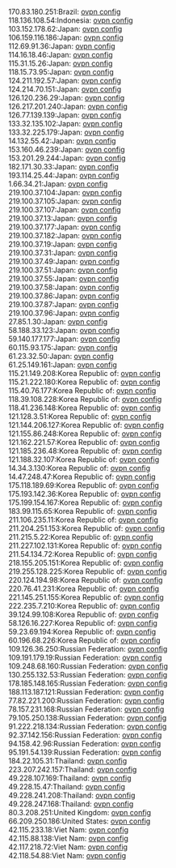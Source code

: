 170.83.180.251:Brazil: [ovpn config](vpn/170_83_180_251.ovpn)  
118.136.108.54:Indonesia: [ovpn config](vpn/118_136_108_54.ovpn)  
103.152.178.62:Japan: [ovpn config](vpn/103_152_178_62.ovpn)  
106.159.116.186:Japan: [ovpn config](vpn/106_159_116_186.ovpn)  
112.69.91.36:Japan: [ovpn config](vpn/112_69_91_36.ovpn)  
114.16.18.46:Japan: [ovpn config](vpn/114_16_18_46.ovpn)  
115.31.15.26:Japan: [ovpn config](vpn/115_31_15_26.ovpn)  
118.15.73.95:Japan: [ovpn config](vpn/118_15_73_95.ovpn)  
124.211.192.57:Japan: [ovpn config](vpn/124_211_192_57.ovpn)  
124.214.70.151:Japan: [ovpn config](vpn/124_214_70_151.ovpn)  
126.120.236.29:Japan: [ovpn config](vpn/126_120_236_29.ovpn)  
126.217.201.240:Japan: [ovpn config](vpn/126_217_201_240.ovpn)  
126.77.139.139:Japan: [ovpn config](vpn/126_77_139_139.ovpn)  
133.32.135.102:Japan: [ovpn config](vpn/133_32_135_102.ovpn)  
133.32.225.179:Japan: [ovpn config](vpn/133_32_225_179.ovpn)  
14.132.55.42:Japan: [ovpn config](vpn/14_132_55_42.ovpn)  
153.160.46.239:Japan: [ovpn config](vpn/153_160_46_239.ovpn)  
153.201.29.244:Japan: [ovpn config](vpn/153_201_29_244.ovpn)  
182.171.30.33:Japan: [ovpn config](vpn/182_171_30_33.ovpn)  
193.114.25.44:Japan: [ovpn config](vpn/193_114_25_44.ovpn)  
1.66.34.21:Japan: [ovpn config](vpn/1_66_34_21.ovpn)  
219.100.37.104:Japan: [ovpn config](vpn/219_100_37_104.ovpn)  
219.100.37.105:Japan: [ovpn config](vpn/219_100_37_105.ovpn)  
219.100.37.107:Japan: [ovpn config](vpn/219_100_37_107.ovpn)  
219.100.37.13:Japan: [ovpn config](vpn/219_100_37_13.ovpn)  
219.100.37.177:Japan: [ovpn config](vpn/219_100_37_177.ovpn)  
219.100.37.182:Japan: [ovpn config](vpn/219_100_37_182.ovpn)  
219.100.37.19:Japan: [ovpn config](vpn/219_100_37_19.ovpn)  
219.100.37.31:Japan: [ovpn config](vpn/219_100_37_31.ovpn)  
219.100.37.49:Japan: [ovpn config](vpn/219_100_37_49.ovpn)  
219.100.37.51:Japan: [ovpn config](vpn/219_100_37_51.ovpn)  
219.100.37.55:Japan: [ovpn config](vpn/219_100_37_55.ovpn)  
219.100.37.58:Japan: [ovpn config](vpn/219_100_37_58.ovpn)  
219.100.37.86:Japan: [ovpn config](vpn/219_100_37_86.ovpn)  
219.100.37.87:Japan: [ovpn config](vpn/219_100_37_87.ovpn)  
219.100.37.96:Japan: [ovpn config](vpn/219_100_37_96.ovpn)  
27.85.1.30:Japan: [ovpn config](vpn/27_85_1_30.ovpn)  
58.188.33.123:Japan: [ovpn config](vpn/58_188_33_123.ovpn)  
59.140.177.177:Japan: [ovpn config](vpn/59_140_177_177.ovpn)  
60.115.93.175:Japan: [ovpn config](vpn/60_115_93_175.ovpn)  
61.23.32.50:Japan: [ovpn config](vpn/61_23_32_50.ovpn)  
61.25.149.161:Japan: [ovpn config](vpn/61_25_149_161.ovpn)  
115.21.149.208:Korea Republic of: [ovpn config](vpn/115_21_149_208.ovpn)  
115.21.222.180:Korea Republic of: [ovpn config](vpn/115_21_222_180.ovpn)  
115.40.76.177:Korea Republic of: [ovpn config](vpn/115_40_76_177.ovpn)  
118.39.108.228:Korea Republic of: [ovpn config](vpn/118_39_108_228.ovpn)  
118.41.236.148:Korea Republic of: [ovpn config](vpn/118_41_236_148.ovpn)  
121.128.3.51:Korea Republic of: [ovpn config](vpn/121_128_3_51.ovpn)  
121.144.206.127:Korea Republic of: [ovpn config](vpn/121_144_206_127.ovpn)  
121.155.86.248:Korea Republic of: [ovpn config](vpn/121_155_86_248.ovpn)  
121.162.221.57:Korea Republic of: [ovpn config](vpn/121_162_221_57.ovpn)  
121.185.236.48:Korea Republic of: [ovpn config](vpn/121_185_236_48.ovpn)  
121.188.32.107:Korea Republic of: [ovpn config](vpn/121_188_32_107.ovpn)  
14.34.3.130:Korea Republic of: [ovpn config](vpn/14_34_3_130.ovpn)  
14.47.248.47:Korea Republic of: [ovpn config](vpn/14_47_248_47.ovpn)  
175.118.189.69:Korea Republic of: [ovpn config](vpn/175_118_189_69.ovpn)  
175.193.142.36:Korea Republic of: [ovpn config](vpn/175_193_142_36.ovpn)  
175.199.154.167:Korea Republic of: [ovpn config](vpn/175_199_154_167.ovpn)  
183.99.115.65:Korea Republic of: [ovpn config](vpn/183_99_115_65.ovpn)  
211.106.235.11:Korea Republic of: [ovpn config](vpn/211_106_235_11.ovpn)  
211.204.251.153:Korea Republic of: [ovpn config](vpn/211_204_251_153.ovpn)  
211.215.5.22:Korea Republic of: [ovpn config](vpn/211_215_5_22.ovpn)  
211.227.102.131:Korea Republic of: [ovpn config](vpn/211_227_102_131.ovpn)  
211.54.134.72:Korea Republic of: [ovpn config](vpn/211_54_134_72.ovpn)  
218.155.205.151:Korea Republic of: [ovpn config](vpn/218_155_205_151.ovpn)  
219.255.128.225:Korea Republic of: [ovpn config](vpn/219_255_128_225.ovpn)  
220.124.194.98:Korea Republic of: [ovpn config](vpn/220_124_194_98.ovpn)  
220.76.41.231:Korea Republic of: [ovpn config](vpn/220_76_41_231.ovpn)  
221.145.251.155:Korea Republic of: [ovpn config](vpn/221_145_251_155.ovpn)  
222.235.7.210:Korea Republic of: [ovpn config](vpn/222_235_7_210.ovpn)  
39.124.99.108:Korea Republic of: [ovpn config](vpn/39_124_99_108.ovpn)  
58.126.16.227:Korea Republic of: [ovpn config](vpn/58_126_16_227.ovpn)  
59.23.69.194:Korea Republic of: [ovpn config](vpn/59_23_69_194.ovpn)  
60.196.68.226:Korea Republic of: [ovpn config](vpn/60_196_68_226.ovpn)  
109.126.36.250:Russian Federation: [ovpn config](vpn/109_126_36_250.ovpn)  
109.191.179.19:Russian Federation: [ovpn config](vpn/109_191_179_19.ovpn)  
109.248.68.160:Russian Federation: [ovpn config](vpn/109_248_68_160.ovpn)  
130.255.132.53:Russian Federation: [ovpn config](vpn/130_255_132_53.ovpn)  
178.185.148.165:Russian Federation: [ovpn config](vpn/178_185_148_165.ovpn)  
188.113.187.121:Russian Federation: [ovpn config](vpn/188_113_187_121.ovpn)  
77.82.221.200:Russian Federation: [ovpn config](vpn/77_82_221_200.ovpn)  
78.157.231.168:Russian Federation: [ovpn config](vpn/78_157_231_168.ovpn)  
79.105.250.138:Russian Federation: [ovpn config](vpn/79_105_250_138.ovpn)  
91.222.218.134:Russian Federation: [ovpn config](vpn/91_222_218_134.ovpn)  
92.37.142.156:Russian Federation: [ovpn config](vpn/92_37_142_156.ovpn)  
94.158.42.96:Russian Federation: [ovpn config](vpn/94_158_42_96.ovpn)  
95.191.54.139:Russian Federation: [ovpn config](vpn/95_191_54_139.ovpn)  
184.22.105.31:Thailand: [ovpn config](vpn/184_22_105_31.ovpn)  
223.207.242.157:Thailand: [ovpn config](vpn/223_207_242_157.ovpn)  
49.228.107.169:Thailand: [ovpn config](vpn/49_228_107_169.ovpn)  
49.228.15.47:Thailand: [ovpn config](vpn/49_228_15_47.ovpn)  
49.228.241.208:Thailand: [ovpn config](vpn/49_228_241_208.ovpn)  
49.228.247.168:Thailand: [ovpn config](vpn/49_228_247_168.ovpn)  
80.3.208.251:United Kingdom: [ovpn config](vpn/80_3_208_251.ovpn)  
66.209.250.186:United States: [ovpn config](vpn/66_209_250_186.ovpn)  
42.115.233.18:Viet Nam: [ovpn config](vpn/42_115_233_18.ovpn)  
42.115.88.138:Viet Nam: [ovpn config](vpn/42_115_88_138.ovpn)  
42.117.218.72:Viet Nam: [ovpn config](vpn/42_117_218_72.ovpn)  
42.118.54.88:Viet Nam: [ovpn config](vpn/42_118_54_88.ovpn)  
